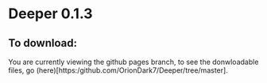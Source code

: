 # Deeper 0.1.3
## To download:
You are currently viewing the github pages branch, to see the donwloadable files, go (here)[https:/github.com/OrionDark7/Deeper/tree/master].

